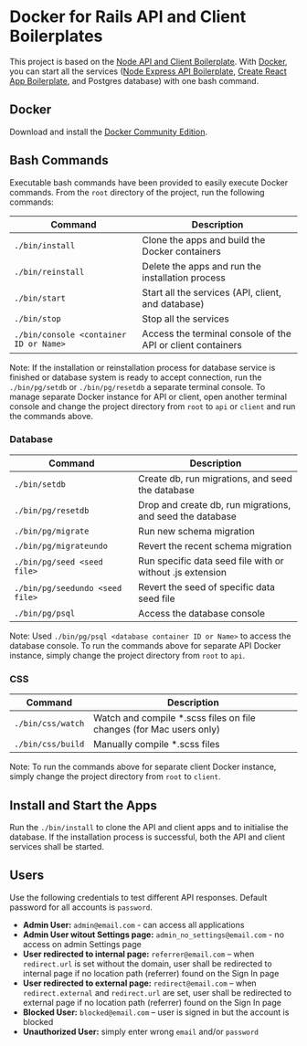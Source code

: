 # Docker for Rails API and Client Boilerplates

This project is based on the
[Node API and Client Boilerplate](https://github.com/anthub-services/node-api-and-client-boilerplate).
With [Docker](https://www.docker.com/), you can start all the services
([Node Express API Boilerplate](https://github.com/anthub-services/node-express-api-boilerplate),
[Create React App Boilerplate](https://github.com/anthub-services/create-react-app-boilerplate),
and Postgres database) with one bash command.

## Docker

Download and install the [Docker Community Edition](https://www.docker.com/community-edition).

## Bash Commands

Executable bash commands have been provided to easily execute Docker commands.
From the `root` directory of the project, run the following commands:

| Command                                | Description                                                 |
|----------------------------------------|-------------------------------------------------------------|
| `./bin/install`                        | Clone the apps and build the Docker containers              |
| `./bin/reinstall`                      | Delete the apps and run the installation process            |
| `./bin/start`                          | Start all the services (API, client, and database)          |
| `./bin/stop`                           | Stop all the services                                       |
| `./bin/console <container ID or Name>` | Access the terminal console of the API or client containers |

Note: If the installation or reinstallation process for database service is finished
or database system is ready to accept connection,
run the `./bin/pg/setdb` or `./bin/pg/resetdb` a separate terminal console.
To manage separate Docker instance for API or client,
open another terminal console and change the project directory from `root` to `api` or `client` and run the commands above.

### Database

| Command                         | Description                                               |
|---------------------------------|-----------------------------------------------------------|
| `./bin/setdb`                   | Create db, run migrations, and seed the database          |
| `./bin/pg/resetdb`              | Drop and create db, run migrations, and seed the database |
| `./bin/pg/migrate`              | Run new schema migration                                  |
| `./bin/pg/migrateundo`          | Revert the recent schema migration                        |
| `./bin/pg/seed <seed file>`     | Run specific data seed file with or without .js extension |
| `./bin/pg/seedundo <seed file>` | Revert the seed of specific data seed file                |
| `./bin/pg/psql`                 | Access the database console                               |

Note: Used `./bin/pg/psql <database container ID or Name>` to access the database console.
To run the commands above for separate API Docker instance, simply change the project directory from `root` to `api`.

### CSS

| Command           | Description                                                         |
|-------------------|---------------------------------------------------------------------|
| `./bin/css/watch` | Watch and compile *.scss files on file changes (for Mac users only) |
| `./bin/css/build` | Manually compile *.scss files                                       |

Note: To run the commands above for separate client Docker instance, simply change the project directory from `root` to `client`.

## Install and Start the Apps
Run the `./bin/install` to clone the API and client apps and to initialise the database.
If the installation process is successful, both the API and client services shall be started.

## Users

Use the following credentials to test different API responses. Default password for all accounts is `password`.

- **Admin User:** `admin@email.com` - can access all applications
- **Admin User witout Settings page:** `admin_no_settings@email.com` - no access on admin Settings page
- **User redirected to internal page:** `referrer@email.com` – when `redirect.url` is set without the domain,
user shall be redirected to internal page if no location path (referrer) found on the Sign In page
- **User redirected to external page:** `redirect@email.com` – when `redirect.external` and `redirect.url` are set,
user shall be redirected to external page if no location path (referrer) found on the Sign In page
- **Blocked User:** `blocked@email.com` – user is signed in but the account is blocked
- **Unauthorized User:** simply enter wrong `email` and/or `password`
